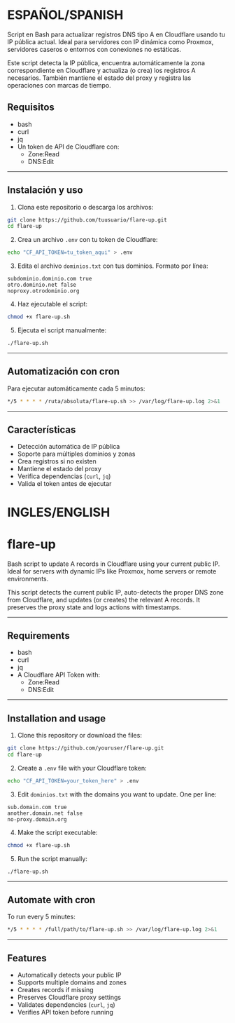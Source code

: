# ESPAÑOL/SPANISH

Script en Bash para actualizar registros DNS tipo A en Cloudflare usando tu IP pública actual. Ideal para servidores con IP dinámica como Proxmox, servidores caseros o entornos con conexiones no estáticas.

Este script detecta la IP pública, encuentra automáticamente la zona correspondiente en Cloudflare y actualiza (o crea) los registros A necesarios. También mantiene el estado del proxy y registra las operaciones con marcas de tiempo.


## Requisitos

- bash
- curl
- jq
- Un token de API de Cloudflare con:
  - Zone:Read
  - DNS:Edit

---

## Instalación y uso

1. Clona este repositorio o descarga los archivos:

```bash
git clone https://github.com/tuusuario/flare-up.git
cd flare-up
```

2. Crea un archivo `.env` con tu token de Cloudflare:

```bash
echo "CF_API_TOKEN=tu_token_aqui" > .env
```

3. Edita el archivo `dominios.txt` con tus dominios. Formato por línea:

```
subdominio.dominio.com true
otro.dominio.net false
noproxy.otrodominio.org
```

4. Haz ejecutable el script:

```bash
chmod +x flare-up.sh
```

5. Ejecuta el script manualmente:

```bash
./flare-up.sh
```

---

## Automatización con cron

Para ejecutar automáticamente cada 5 minutos:

```bash
*/5 * * * * /ruta/absoluta/flare-up.sh >> /var/log/flare-up.log 2>&1
```

---

## Características

- Detección automática de IP pública
- Soporte para múltiples dominios y zonas
- Crea registros si no existen
- Mantiene el estado del proxy
- Verifica dependencias (`curl`, `jq`)
- Valida el token antes de ejecutar

# INGLES/ENGLISH

# flare-up

Bash script to update A records in Cloudflare using your current public IP. Ideal for servers with dynamic IPs like Proxmox, home servers or remote environments.

This script detects the current public IP, auto-detects the proper DNS zone from Cloudflare, and updates (or creates) the relevant A records. It preserves the proxy state and logs actions with timestamps.

---

## Requirements

- bash
- curl
- jq
- A Cloudflare API Token with:
  - Zone:Read
  - DNS:Edit

---

## Installation and usage

1. Clone this repository or download the files:

```bash
git clone https://github.com/youruser/flare-up.git
cd flare-up
```

2. Create a `.env` file with your Cloudflare token:

```bash
echo "CF_API_TOKEN=your_token_here" > .env
```

3. Edit `dominios.txt` with the domains you want to update. One per line:

```
sub.domain.com true
another.domain.net false
no-proxy.domain.org
```

4. Make the script executable:

```bash
chmod +x flare-up.sh
```

5. Run the script manually:

```bash
./flare-up.sh
```

---

## Automate with cron

To run every 5 minutes:

```bash
*/5 * * * * /full/path/to/flare-up.sh >> /var/log/flare-up.log 2>&1
```

---

## Features

- Automatically detects your public IP
- Supports multiple domains and zones
- Creates records if missing
- Preserves Cloudflare proxy settings
- Validates dependencies (`curl`, `jq`)
- Verifies API token before running
